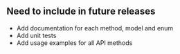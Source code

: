 ## Need to include in future releases

* Add documentation for each method, model and enum
* Add unit tests
* Add usage examples for all API methods
